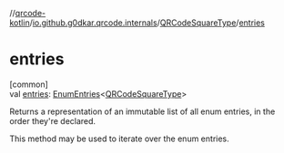//[qrcode-kotlin](../../../index.md)/[io.github.g0dkar.qrcode.internals](../index.md)/[QRCodeSquareType](index.md)/[entries](entries.md)

# entries

[common]\
val [entries](entries.md): [EnumEntries](https://kotlinlang.org/api/latest/jvm/stdlib/kotlin.enums/-enum-entries/index.html)&lt;[QRCodeSquareType](index.md)&gt;

Returns a representation of an immutable list of all enum entries, in the order they're declared.

This method may be used to iterate over the enum entries.
